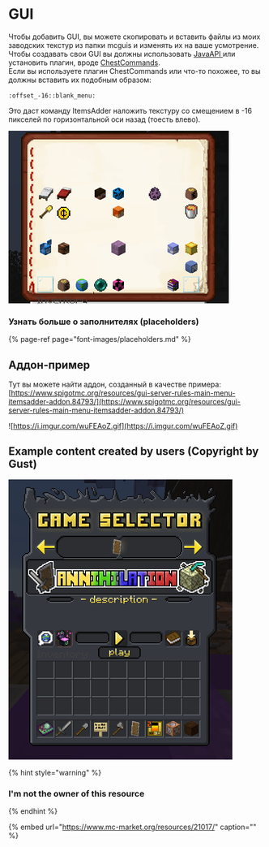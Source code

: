 # GUI

Чтобы добавить GUI, вы можете скопировать и вставить файлы из моих заводских текстур из папки mcguis и изменять их на ваше усмотрение.  
Чтобы создавать свои GUI вы должны использовать [JavaAPI ](../../../razrabotchikam/java-api/huds-guis.md)или установить плагин, вроде [ChestCommands](https://dev.bukkit.org/projects/chest-commands).  
Если вы используете плагин ChestCommands или что-то похожее, то вы должны вставить их подобным образом:

```text
:offset_-16::blank_menu:
```

Это даст команду ItemsAdder наложить текстуру со смещением в -16 пикселей по горизонтальной оси назад \(тоесть влево\).

![](../../../.gitbook/assets/immagine%20%2811%29.png)

### Узнать больше о заполнителях \(placeholders\)

{% page-ref page="font-images/placeholders.md" %}

## Аддон-пример

Тут вы можете найти аддон, созданный в качестве примера: [https://www.spigotmc.org/resources/gui-server-rules-main-menu-itemsadder-addon.84793/](https://www.spigotmc.org/resources/gui-server-rules-main-menu-itemsadder-addon.84793/)

![https://i.imgur.com/wuFEAoZ.gif](https://i.imgur.com/wuFEAoZ.gif)

## Example content created by users \(Copyright by Gust\)

![](../../../.gitbook/assets/immagine%20%28100%29.png)

{% hint style="warning" %}
### I'm not the owner of this resource
{% endhint %}

{% embed url="https://www.mc-market.org/resources/21017/" caption="" %}

